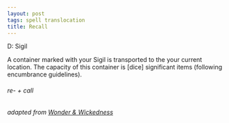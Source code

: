 ```yaml
---
layout: post
tags: spell translocation
title: Recall
---
```

D: Sigil

A container marked with your Sigil is transported to the your current location. The capacity of this container is [dice] significant items (following encumbrance guidelines).

###### re- + call
###### adapted from [Wonder & Wickedness](https://www.drivethrurpg.com/product/145647/Wonder--Wickedness)
